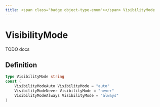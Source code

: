 ```yaml
---
title: <span class="badge object-type-enum"></span> VisibilityMode
---
```

# <span class="badge object-type-enum"></span> VisibilityMode

TODO docs

## Definition

```go
type VisibilityMode string
const (
	VisibilityModeAuto VisibilityMode = "auto"
	VisibilityModeNever VisibilityMode = "never"
	VisibilityModeAlways VisibilityMode = "always"
)

```
